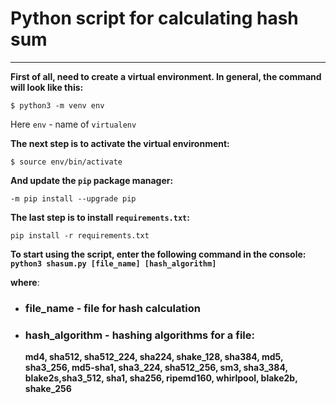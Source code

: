 # Python script for calculating hash sum
____
**First of all, need to create a virtual environment. 
In general, the command will look like this:**

`$ python3 -m venv env`

Here `env` - name of `virtualenv`

**The next step is to activate the virtual environment:**

`$ source env/bin/activate`

**And update the `pip` package manager:**

`-m pip install --upgrade pip`

**The last step is to install `requirements.txt`:**

`pip install -r requirements.txt`

**To start using the script, enter the following command in the console:**
**`python3 shasum.py [file_name] [hash_algorithm]`**

**where**:
* ### file_name - file for hash calculation
* ### hash_algorithm - hashing algorithms for a file:
    **md4, sha512, sha512_224, sha224, shake_128, sha384, md5, sha3_256, md5-sha1, sha3_224, sha512_256, sm3, sha3_384, blake2s,sha3_512, sha1, sha256, ripemd160, whirlpool, blake2b, shake_256**

